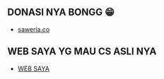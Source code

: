 ## DONASI NYA BONGG 😁
- [saweria.co](https://saweria.co/NandoOfc)
## WEB SAYA YG MAU CS ASLI NYA
- [WEB SAYA](https://opaper.app/GONDOL.GAMING.ID)
